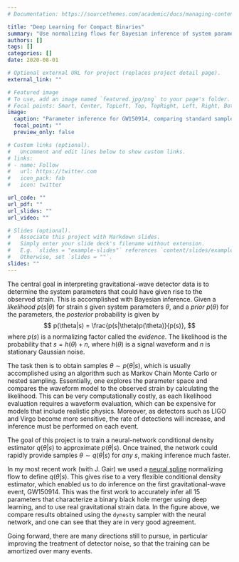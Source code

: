 ```yaml
---
# Documentation: https://sourcethemes.com/academic/docs/managing-content/

title: "Deep Learning for Compact Binaries"
summary: "Use normalizing flows for Bayesian inference of system parameters from gravitational-wave detector data."
authors: []
tags: []
categories: []
date: 2020-08-01

# Optional external URL for project (replaces project detail page).
external_link: ""

# Featured image
# To use, add an image named `featured.jpg/png` to your page's folder.
# Focal points: Smart, Center, TopLeft, Top, TopRight, Left, Right, BottomLeft, Bottom, BottomRight.
image:
  caption: "Parameter inference for GW150914, comparing standard sampler (blue) and neural network (orange)."
  focal_point: ""
  preview_only: false

# Custom links (optional).
#   Uncomment and edit lines below to show custom links.
# links:
# - name: Follow
#   url: https://twitter.com
#   icon_pack: fab
#   icon: twitter

url_code: ""
url_pdf: ""
url_slides: ""
url_video: ""

# Slides (optional).
#   Associate this project with Markdown slides.
#   Simply enter your slide deck's filename without extension.
#   E.g. `slides = "example-slides"` references `content/slides/example-slides.md`.
#   Otherwise, set `slides = ""`.
slides: ""
---
```

The central goal in interpreting gravitational-wave detector data is to determine the system parameters that could have given rise to the observed strain. This is accomplished with Bayesian inference. Given a *likelihood* $p(s|\theta)$ for strain $s$ given system parameters $\theta$, and a *prior* $p(\theta)$ for the parameters, the *posterior* probability is given by
$$
p(\theta|s) = \frac{p(s|\theta)p(\theta)}{p(s)},
$$
where $p(s)$ is a normalizing factor called the *evidence*. The likelihood is the probability that $s = h(\theta) + n$, where $h(\theta)$ is a signal waveform and $n$ is stationary Gaussian noise.

The task then is to obtain samples $\theta \sim p(\theta|s)$, which is usually accomplished using an algorithm such as Markov Chain Monte Carlo or nested sampling. Essentially, one explores the parameter space and compares the waveform model to the observed strain by calculating the likelihood. This can be very computationally costly, as each likelihood evaluation requires a waveform evaluation, which can be expensive for models that include realistic physics. Moreover, as detectors such as LIGO and Virgo become more sensitive, the rate of detections will increase, and inference must be performed on each event.

The goal of this project is to train a neural-network conditional density estimator $q(\theta|s)$ to approximate $p(\theta|s)$. Once trained, the network could rapidly provide samples $\theta \sim q(\theta|s)$ for *any* $s$, making inference much faster.

In my most recent work (with J. Gair) we used a [neural spline](https://arxiv.org/abs/1906.04032) normalizing flow to define $q(\theta|s)$. This gives rise to a very flexible conditional density estimator, which enabled us to do inference on the first gravitational-wave event, GW150914. This was the first work to accurately infer all 15 parameters that characterize a binary black hole merger using deep learning, and to use real gravitational strain data. In the figure above, we compare results obtained using the `dynesty` sampler with the neural network, and one can see that they are in very good agreement.

Going forward, there are many directions still to pursue, in particular improving the treatment of detector noise, so that the training can be amortized over many events.

